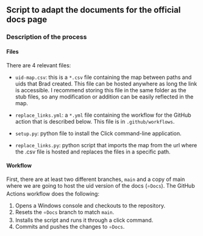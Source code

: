 ## Script to adapt the documents for the official docs page

### Description of the process

#### Files 

There are 4 relevant files:

- `uid-map.csv`: this is a `*.csv` file containing the map between paths and uids that Brad created. This file can be hosted anywhere as long the link is accessible. I recommend storing this file in the same folder as the stub files, so any modification or addition can be easily reflected in the map.

- `replace_links.yml`: a `*.yml` file containing the workflow for the GitHub action that is described below. This file is in `.github/workflows`.

- `setup.py`: python file to install the Click command-line application.

- `replace_links.py`: python script that imports the map from the url where the .csv file is hosted and replaces the files in a specific path.

 

#### Workflow

First, there are at least two different branches, `main` and a copy of main where we are going to host the uid version of the docs (`⭐Docs`). The GitHub Actions workflow does the following:

1. Opens a Windows console and checkouts to the repository.
1. Resets the `⭐Docs` branch to match `main`.
1. Installs the script and runs it through a click command.
1. Commits and pushes the changes to `⭐Docs`.
